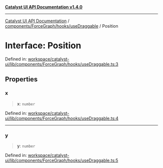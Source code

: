 [**Catalyst UI API Documentation v1.4.0**](../../../../../README.md)

---

[Catalyst UI API Documentation](../../../../../README.md) / [components/ForceGraph/hooks/useDraggable](../README.md) / Position

# Interface: Position

Defined in: [workspace/catalyst-ui/lib/components/ForceGraph/hooks/useDraggable.ts:3](https://github.com/TheBranchDriftCatalyst/catalyst-ui/blob/main/lib/components/ForceGraph/hooks/useDraggable.ts#L3)

## Properties

### x

> **x**: `number`

Defined in: [workspace/catalyst-ui/lib/components/ForceGraph/hooks/useDraggable.ts:4](https://github.com/TheBranchDriftCatalyst/catalyst-ui/blob/main/lib/components/ForceGraph/hooks/useDraggable.ts#L4)

---

### y

> **y**: `number`

Defined in: [workspace/catalyst-ui/lib/components/ForceGraph/hooks/useDraggable.ts:5](https://github.com/TheBranchDriftCatalyst/catalyst-ui/blob/main/lib/components/ForceGraph/hooks/useDraggable.ts#L5)
